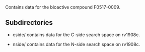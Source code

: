 Contains data for the bioactive compound F0517-0009.

## Subdirectories

- cside/ contains data for the C-side search space on rv1908c.

- nside/ contains data for the N-side search space on rv1908c.

